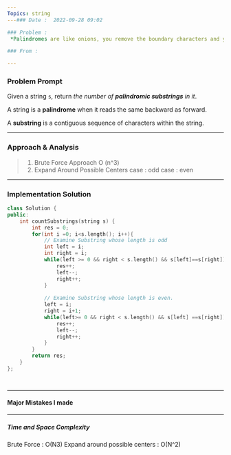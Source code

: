 ```yaml
---
Topics: string
---### Date :  2022-09-28 09:02

### Problem : 
 *Palindromes are like onions, you remove the boundary characters and you're left with another, smaller palindrome.*

### From :

---
```

### Problem Prompt
Given a string `s`, return _the number of **palindromic substrings** in it_.

A string is a **palindrome** when it reads the same backward as forward.

A **substring** is a contiguous sequence of characters within the string.


---
### Approach & Analysis
>1.  Brute Force Approach O (n^3)
>2.  Expand Around Possible Centers
>	case : odd
>	case : even 
>

---
### Implementation Solution
```cpp
class Solution {
public:
    int countSubstrings(string s) {
        int res = 0;
        for(int i =0; i<s.length(); i++){ 
            // Examine Substring whose length is odd
            int left = i;
            int right = i;
            while(left >= 0 && right < s.length() && s[left]==s[right]){
                res++;
                left--;
                right++;
            }
            
            // Examine Substring whose length is even.
            left = i;
            right = i+1;
            while(left>= 0 && right < s.length() && s[left] ==s[right]){
                res++;
                left--;
                right++;
            }
        }
        return res;
    }
};




```
---
#### Major Mistakes I made


---
##### Time and Space Complexity
Brute Force  : O(N3)
Expand around possible centers : O(N^2)


